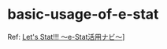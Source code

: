 # basic-usage-of-e-stat


Ref: [Let's Stat!!! ～e-Stat活用ナビ～](https://www.stat.go.jp/info/guide/public/kouhou/index.html)]

